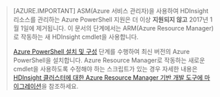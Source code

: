 > [AZURE.IMPORTANT] ASM(Azure 서비스 관리자)을 사용하여 HDInsight 리소스를 관리하는 Azure PowerShell 지원은 더 이상 __지원되지 않고__ 2017년 1월 1일에 제거됩니다. 이 문서의 단계에서는 ARM(Azure Resource Manager)로 작동하는 새 HDInsight cmdlet을 사용합니다.
>
> [Azure PowerShell 설치 및 구성](../articles/powershell-install-configure.md) 단계를 수행하여 최신 버전의 Azure PowerShell을 설치합니다. Azure Resource Manager로 작동하는 새로운 cmdlet을 사용하도록 수정해야 하는 스크립트가 있는 경우 자세한 내용은 [HDInsight 클러스터에 대한 Azure Resource Manager 기반 개발 도구에 마이그레이션](../articles/hdinsight/hdinsight-hadoop-development-using-azure-resource-manager.md)을 참조하세요.
